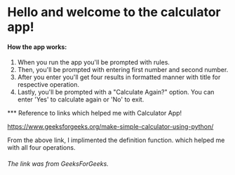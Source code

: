 # Hello and welcome to the calculator app!

#### How the app works:

1. When you run the app you'll be prompted with rules.
2. Then, you'll be prompted with entering first number and second number.
3. After you enter you'll get four results in formatted manner with title for respective operation.
4. Lastly, you'll be prompted with a "Calculate Again?" option. You can enter 'Yes' to calculate again or 'No' to exit.

\*\*\* Reference to links which helped me with Calculator App!

https://www.geeksforgeeks.org/make-simple-calculator-using-python/

From the above link, I implimented the definition function. which helped me with all four operations.

###### The link was from GeeksForGeeks.
